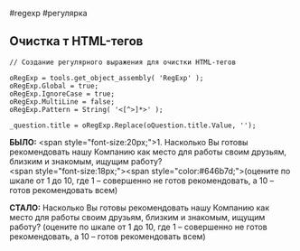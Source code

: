 #regexp #регулярка

## Очистка т HTML-тегов
```
// Создание регулярного выражения для очистки HTML-тегов

oRegExp = tools.get_object_assembly( 'RegExp' );
oRegExp.Global = true;
oRegExp.IgnoreCase = true;
oRegExp.MultiLine = false;
oRegExp.Pattern = String( '<[^>]*>' );

_question.title = oRegExp.Replace(oQuestion.title.Value, '');

```

**БЫЛО:**
<span style=\"font-size:20px;\">1. Насколько Вы готовы рекомендовать нашу Компанию как место для работы своим друзьям, близким и знакомым, ищущим работу?  <br><span style=\"font-size:18px;\"><span style=\"color:#646b7d;\">(оцените по шкале от 1 до 10, где 1 – совершенно не готов рекомендовать, а 10 – готов рекомендовать всем)</em>

**СТАЛО:**
Насколько Вы готовы рекомендовать нашу Компанию как место для работы своим друзьям, близким и знакомым, ищущим работу?  (оцените по шкале от 1 до 10, где 1 – совершенно не готов рекомендовать, а 10 – готов рекомендовать всем)
